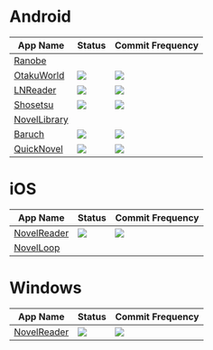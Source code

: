 # Android
| App Name | Status | Commit Frequency
|-|-|-|
| [Ranobe](https://bitbucket.org/cylonu87/ranobe/downloads)
| [OtakuWorld](https://github.com/jakepurple13/OtakuWorld)| ![](https://img.shields.io/github/last-commit/jakepurple13/OtakuWorld) | ![](https://img.shields.io/github/commit-activity/m/jakepurple13/OtakuWorld)
| [LNReader](https://github.com/rajarsheechatterjee/lnreader)| ![](https://img.shields.io/github/last-commit/rajarsheechatterjee/lnreader) | ![](https://img.shields.io/github/commit-activity/m/rajarsheechatterjee/lnreader)
| [Shosetsu](https://github.com/shosetsuorg/android-app)| ![](https://img.shields.io/github/last-commit/shosetsuorg/android-app) | ![](https://img.shields.io/github/commit-activity/m/shosetsuorg/android-app)
| [NovelLibrary](https://play.google.com/store/apps/details?id=io.github.gmathi.novellibrary)
| [Baruch](https://github.com/adreeeyan/baruch)| ![](https://img.shields.io/github/last-commit/adreeeyan/baruch) | ![](https://img.shields.io/github/commit-activity/m/adreeeyan/baruch)
| [QuickNovel](https://github.com/LagradOst/QuickNovel)| ![](https://img.shields.io/github/last-commit/LagradOst/QuickNovel) | ![](https://img.shields.io/github/commit-activity/m/LagradOst/QuickNovel)

# iOS
| App Name | Status | Commit Frequency
|-|-|-|
| [NovelReader](https://github.com/ppraveentr/NovelReader)| ![](https://img.shields.io/github/last-commit/ppraveentr/NovelReader) | ![](https://img.shields.io/github/commit-activity/m/ppraveentr/NovelReader)
| [NovelLoop](https://apps.apple.com/in/app/novelloop/id1170755867)

# Windows
| App Name | Status | Commit Frequency
|-|-|-|
| [NovelReader](https://github.com/Kevin-Umali/NovelReader)| ![](https://img.shields.io/github/last-commit/Kevin-Umali/NovelReader) | ![](https://img.shields.io/github/commit-activity/m/Kevin-Umali/NovelReader)
